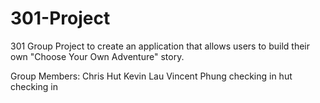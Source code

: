 301-Project
===========

301 Group Project to create an application that allows users to build their own "Choose Your Own Adventure" story.

Group Members:
Chris Hut
Kevin Lau
Vincent Phung checking in
hut checking in
